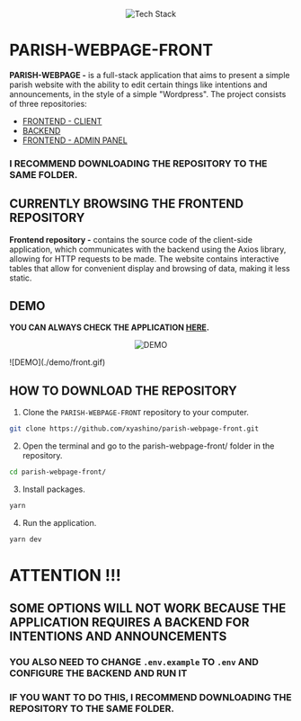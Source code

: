 <p style="text-align: center">
  <img src="https://github-readme-tech-stack.vercel.app/api/cards?title=Tech%20Stack&titleAlign=center&fontSize=24&lineCount=2&theme=react&gap=13&line1=react,react,61DAFB;typescript,typescript,3178C6;reactrouter,react%20router,CA4245;&line2=daisyui,daisyui,5A0EF8;tailwindcss,tailwind%20css,06B6D4" alt="Tech Stack"/>
</p> 

# PARISH-WEBPAGE-FRONT

**PARISH-WEBPAGE -** is a full-stack application that aims to present a simple parish website with the ability to edit certain things like intentions and announcements, in the style of a simple "Wordpress". The project consists of three repositories:

- [FRONTEND - CLIENT](https://github.com/xyashino/parish-webpage-front)
- [BACKEND](https://github.com/xyashino/parish-webpage-backend)
- [FRONTEND - ADMIN PANEL](https://github.com/xyashino/parish-webpage-adminpannel)

### I RECOMMEND DOWNLOADING THE REPOSITORY TO THE SAME FOLDER.

## CURRENTLY BROWSING THE FRONTEND REPOSITORY
**Frontend repository -** contains the source code of the client-side application, which communicates with the backend using the Axios library, allowing for HTTP requests to be made. The website contains interactive tables that allow for convenient display and browsing of data, making it less static.





## DEMO
**YOU CAN ALWAYS CHECK THE APPLICATION [HERE](https://yashino.usermd.net/).**

<p style="text-align: center">
  <img src="./demo/front.gif" alt="DEMO"/>
</p> 
![DEMO](./demo/front.gif)

## HOW TO DOWNLOAD THE REPOSITORY
1. Clone the `PARISH-WEBPAGE-FRONT` repository to your computer.
```bash
git clone https://github.com/xyashino/parish-webpage-front.git
```
2. Open the terminal and go to the parish-webpage-front/ folder in the repository.
```bash
cd parish-webpage-front/
```
3. Install packages.
```bash
yarn
```
4. Run the application.
```bash
yarn dev
```
# ATTENTION !!!
## SOME OPTIONS WILL NOT WORK BECAUSE THE APPLICATION REQUIRES A BACKEND FOR INTENTIONS AND ANNOUNCEMENTS
### YOU ALSO NEED TO CHANGE `.env.example` TO `.env` AND CONFIGURE THE BACKEND AND RUN IT
### IF YOU WANT TO DO THIS, I RECOMMEND DOWNLOADING THE REPOSITORY TO THE SAME FOLDER.
